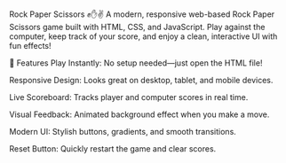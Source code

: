 Rock Paper Scissors ✊✋✌️
A modern, responsive web-based Rock Paper Scissors game built with HTML, CSS, and JavaScript. Play against the computer, keep track of your score, and enjoy a clean, interactive UI with fun effects!

🚀 Features
Play Instantly: No setup needed—just open the HTML file!

Responsive Design: Looks great on desktop, tablet, and mobile devices.

Live Scoreboard: Tracks player and computer scores in real time.

Visual Feedback: Animated background effect when you make a move.

Modern UI: Stylish buttons, gradients, and smooth transitions.

Reset Button: Quickly restart the game and clear scores.

